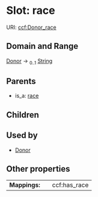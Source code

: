 
# Slot: race



URI: [ccf:Donor_race](http://purl.org/ccf/Donor_race)


## Domain and Range

[Donor](Donor.md) &#8594;  <sub>0..1</sub> [String](types/String.md)

## Parents

 *  is_a: [race](race.md)

## Children


## Used by

 * [Donor](Donor.md)

## Other properties

|  |  |  |
| --- | --- | --- |
| **Mappings:** | | ccf:has_race |